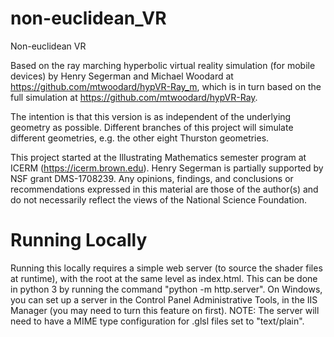 # non-euclidean_VR

Non-euclidean VR

Based on the ray marching hyperbolic virtual reality simulation (for mobile devices) by Henry Segerman and Michael Woodard at https://github.com/mtwoodard/hypVR-Ray_m,
which is in turn based on the full simulation at https://github.com/mtwoodard/hypVR-Ray. 

The intention is that this version is as independent of the underlying geometry as possible. Different branches of this project will simulate different geometries, e.g. the other eight Thurston geometries.

This project started at the Illustrating Mathematics semester program at ICERM (https://icerm.brown.edu). Henry Segerman is partially supported by NSF grant DMS-1708239. Any opinions, findings, and conclusions or recommendations expressed in this material are those of the author(s) and do not necessarily reflect the views of the National Science Foundation.

# Running Locally
Running this locally requires a simple web server (to source the shader files at runtime), with the root at the same level as index.html. This can be done in python 3 by running the command "python -m http.server". On Windows, you can set up a server in the Control Panel Administrative Tools, in the IIS Manager (you may need to turn this feature on first). NOTE: The server will need to have a MIME type configuration for .glsl files set to "text/plain".
